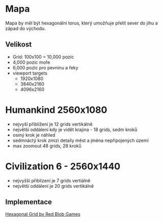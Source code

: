 # Mapa

Mapa by měl být hexagonální torus, který umožňuje přelít sever do jihu a západ do východu.

## Velikost

- Grid: 100x100 = 10,000 pozic
- 4,000 pozic moře
- 6,000 pozic pro pevninu a řeky
- viewport targets
    - 1920x1080
    - 3840x2160
    - 4096x2160

# Humankind 2560x1080
- nejvyší přiblížení je 12 grids vertikálně
- největší oddálení kdy je vidět krajina - 18 grids, sedm kroků
- osmý krok je náhled
- sedmnáctý krok zmizí detaily měst a jména nepřipojených území
- max zoomout 48 grids, 28 kroků

# Civilization 6 - 2560x1440
- nejvyšší přiblízení je 7 grids vertiálně
- největší oddálení je 20 grids vertikálně

## Implementace
[Hexagonal Grid by Red Blob Games](https://www.redblobgames.com/grids/hexagons/)